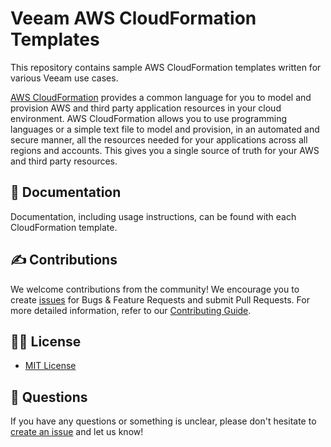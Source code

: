 # Veeam AWS CloudFormation Templates

This repository contains sample AWS CloudFormation templates written for various Veeam use cases.

[AWS CloudFormation](https://aws.amazon.com/cloudformation/) provides a common language for you to model and provision AWS and third party application resources in your cloud environment. AWS CloudFormation allows you to use programming languages or a simple text file to model and provision, in an automated and secure manner, all the resources needed for your applications across all regions and accounts. This gives you a single source of truth for your AWS and third party resources.

## 📗 Documentation

Documentation, including usage instructions, can be found with each CloudFormation template.

## ✍ Contributions

We welcome contributions from the community! We encourage you to create [issues](https://github.com/VeeamHub/veeam-aws-cloudformation/issues/new/choose) for Bugs & Feature Requests and submit Pull Requests. For more detailed information, refer to our [Contributing Guide](CONTRIBUTING.md).

## 🤝🏾 License

* [MIT License](LICENSE)

## 🤔 Questions

If you have any questions or something is unclear, please don't hesitate to [create an issue](https://github.com/VeeamHub/veeam-aws-cloudformation/issues/new/choose) and let us know!
